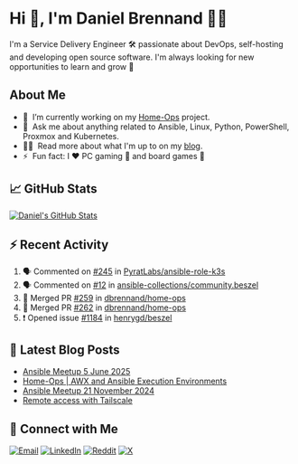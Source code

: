# Hi 👋, I'm Daniel Brennand 👨‍💻

I'm a Service Delivery Engineer 🛠 passionate about DevOps, self-hosting and developing open source software. I'm always looking for new opportunities to learn and grow 🌱

## About Me

- 🔭 &nbsp;I’m currently working on my [Home-Ops](https://github.com/dbrennand/home-ops) project.
- 💬 &nbsp;Ask me about anything related to Ansible, Linux, Python, PowerShell, Proxmox and Kubernetes.
- 👨‍💻 &nbsp;Read more about what I'm up to on my [blog](https://dbren.uk).
- ⚡ &nbsp;Fun fact: I ❤️ PC gaming 👾 and board games 🎲

## 📈 GitHub Stats

[![Daniel's GitHub Stats](https://github-readme-stats.vercel.app/api?username=dbrennand&show_icons=true&count_private=true&hide_border=true&theme=dark)](https://github.com/anuraghazra/github-readme-stats)

## ⚡ Recent Activity

<!--START_SECTION:activity-->
1. 🗣 Commented on [#245](https://github.com/PyratLabs/ansible-role-k3s/issues/245#issuecomment-3330088877) in [PyratLabs/ansible-role-k3s](https://github.com/PyratLabs/ansible-role-k3s)
2. 🗣 Commented on [#12](https://github.com/ansible-collections/community.beszel/issues/12#issuecomment-3316127257) in [ansible-collections/community.beszel](https://github.com/ansible-collections/community.beszel)
3. 🎉 Merged PR [#259](https://github.com/dbrennand/home-ops/pull/259) in [dbrennand/home-ops](https://github.com/dbrennand/home-ops)
4. 🎉 Merged PR [#262](https://github.com/dbrennand/home-ops/pull/262) in [dbrennand/home-ops](https://github.com/dbrennand/home-ops)
5. ❗ Opened issue [#1184](https://github.com/henrygd/beszel/issues/1184) in [henrygd/beszel](https://github.com/henrygd/beszel)
<!--END_SECTION:activity-->

## 📝 Latest Blog Posts

<!-- BLOG-POST-LIST:START -->
- [Ansible Meetup 5 June 2025](https://dbren.uk/blog/ansible-meetup-5-june/)
- [Home-Ops | AWX and Ansible Execution Environments](https://dbren.uk/blog/homeops-ansible-ee/)
- [Ansible Meetup 21 November 2024](https://dbren.uk/blog/ansible-meetup-21-november/)
- [Remote access with Tailscale](https://dbren.uk/blog/tailscale/)
<!-- BLOG-POST-LIST:END -->

## 💬 Connect with Me

[![Email](https://img.shields.io/badge/Email-D14836?style=flat&logo=gmail&logoColor=white)](mailto:contact@danielbrennand.com) [![LinkedIn](https://img.shields.io/badge/Linkedin-%230077B5.svg?style=flat&logo=linkedin&logoColor=white)](https://www.linkedin.com/in/dbrenuk) [![Reddit](https://img.shields.io/badge/Reddit-FF4500?style=flat&logo=reddit&logoColor=white)](https://www.reddit.com/user/dbrenuk) [![X](https://img.shields.io/badge/X-%23000000.svg?style=flat&logo=X&logoColor=white)](https://twitter.com/dbrenuk)
